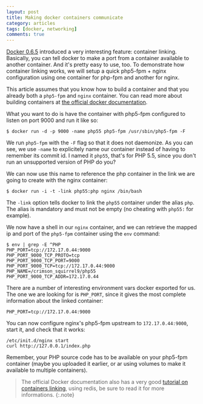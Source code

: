 ```yaml
---
layout: post
title: Making docker containers communicate
category: articles
tags: [docker, networking]
comments: true
---
```


[Docker 0.6.5](http://blog.docker.io/2013/10/docker-0-6-5-links-container-naming-advanced-port-redirects-host-integration/) introduced a very interesting feature: container linking. Basically, you can tell docker to make a port from a container available to another container. And it's pretty easy to use, too. To demonstrate how container linking works, we will setup a quick php5-fpm + nginx configuration using one container for php-fpm and another for nginx.

This article assumes that you know how to build a container and that you already both a `php5-fpm` and `nginx` container. You can read more about building containers at [the official docker documentation](https://docs.docker.io/en/latest/use/builder/).

What you want to do is have the container with php5-fpm configured to listen on port 9000 and run it like so:

    $ docker run -d -p 9000 -name php55 php5-fpm /usr/sbin/php5-fpm -F

We run `php5-fpm` with the `-F` flag so that it does not daemonize. As you can see, we use `-name` to explicitely name our container instead of having to remember its commit id. I named it `php55`, that's for PHP 5.5, since you don't run an unsupported version of PHP do you?

We can now use this name to reference the php container in the link we are going to create with the nginx container:

    $ docker run -i -t -link php55:php nginx /bin/bash

The `-link` option tells docker to link the `php55` container under the alias `php`. The alias is mandatory and must not be empty (no cheating with `php55:` for example).

We now have a shell in our `nginx` container, and we can retrieve the mapped ip and port of the `php5-fpm` container using the `env` command:

    $ env | grep -E ^PHP
    PHP_PORT=tcp://172.17.0.44:9000
    PHP_PORT_9000_TCP_PROTO=tcp
    PHP_PORT_9000_TCP_PORT=9000
    PHP_PORT_9000_TCP=tcp://172.17.0.44:9000
    PHP_NAME=/crimson_squirrel9/php55
    PHP_PORT_9000_TCP_ADDR=172.17.0.44

There are a number of interesting environment vars docker exported for us. The one we are looking for is `PHP_PORT`, since it gives the most complete information about the linked container:

    PHP_PORT=tcp://172.17.0.44:9000

You can now configure nginx's php5-fpm upstream to `172.17.0.44:9000`, start it, and check that it works:

    /etc/init.d/nginx start
    curl http://127.0.0.1/index.php

Remember, your PHP source code has to be available on your php5-fpm container (maybe you uploaded it earlier, or ar using volumes to make it available to multiple containers).

> The official Docker documentation also has a very good [tutorial on containers linking](http://docs.docker.io/en/latest/examples/running_redis_service/), using redis, be sure to read it for more informations.
{:.note}